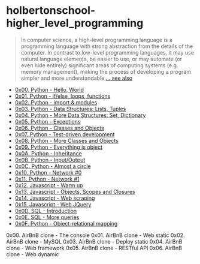 # holbertonschool-higher_level_programming

> In computer science, a high-level programming language is a programming language with strong abstraction from the details of the computer. In contrast to low-level programming languages, it may use natural language elements, be easier to use, or may automate (or even hide entirely) significant areas of computing systems (e.g. memory management), making the process of developing a program simpler and more understandable [... see also](https://en.wikipedia.org/wiki/High-level_programming_language)

* [0x00. Python - Hello, World](https://github.com/nildiert/holbertonschool-higher_level_programming/tree/master/0x00-python-hello_world)
* [0x01. Python - if/else, loops, functions](https://github.com/nildiert/holbertonschool-higher_level_programming/tree/master/0x01-python-if_else_loops_functions)
* [0x02. Python - import & modules](https://github.com/nildiert/holbertonschool-higher_level_programming/tree/master/0x02-python-import_modules)
* [0x03. Python - Data Structures: Lists, Tuples](https://github.com/nildiert/holbertonschool-higher_level_programming/tree/master/0x03-python-data_structures)
* [0x04. Python - More Data Structures: Set, Dictionary](https://github.com/nildiert/holbertonschool-higher_level_programming/tree/master/0x04-python-more_data_structures)
* [0x05. Python - Exceptions](https://github.com/nildiert/holbertonschool-higher_level_programming/tree/master/0x05-python-exceptions)
* [0x06. Python - Classes and Objects](https://github.com/nildiert/holbertonschool-higher_level_programming/tree/master/0x06-python-classes)
* [0x07. Python - Test-driven development](https://github.com/nildiert/holbertonschool-higher_level_programming/tree/master/0x07-python-test_driven_development)
* [0x08. Python - More Classes and Objects](https://github.com/nildiert/holbertonschool-higher_level_programming/tree/master/0x08-python-more_classes)
* [0x09. Python - Everything is object](https://github.com/nildiert/holbertonschool-higher_level_programming/tree/master/0x09-python-everything_is_object)
* [0x0A. Python - Inheritance](https://github.com/nildiert/holbertonschool-higher_level_programming/tree/master/0x0A-python-inheritance)
* [0x0B. Python - Input/Output](https://github.com/nildiert/holbertonschool-higher_level_programming/tree/master/0x0B-python-input_output)
* [0x0C. Python - Almost a circle](https://github.com/nildiert/holbertonschool-higher_level_programming/tree/master/0x0C-python-almost_a_circle)
* [0x10. Python - Network #0](https://github.com/nildiert/holbertonschool-higher_level_programming/tree/master/0x10-python-network_0)
* [0x11. Python - Network #1](https://github.com/nildiert/holbertonschool-higher_level_programming/tree/master/0x11-python-network_1)
* [0x12. Javascript - Warm up](https://github.com/nildiert/holbertonschool-higher_level_programming/tree/master/0x12-javascript-warm_up)
* [0x13. Javascript - Objects, Scopes and Closures](https://github.com/nildiert/holbertonschool-higher_level_programming/tree/master/0x13-javascript_objects_scopes_closures)
* [0x14. Javascript - Web scraping](https://github.com/nildiert/holbertonschool-higher_level_programming/tree/master/0x14-javascript-web_scraping)
* [0x15. Javascript - Web JQuery](https://github.com/nildiert/holbertonschool-higher_level_programming/tree/master/0x15-javascript-web_jquery)
* [0x0D. SQL - Introduction](https://github.com/nildiert/holbertonschool-higher_level_programming/tree/master/0x0D-SQL_introduction)
* [0x0E. SQL - More queries](https://github.com/nildiert/holbertonschool-higher_level_programming/tree/master/0x0E-SQL_more_queries)
* [0x0F. Python - Object-relational mapping](https://github.com/nildiert/holbertonschool-higher_level_programming/tree/master/0x0F-python-object_relational_mapping)



0x00. AirBnB clone - The console
0x01. AirBnB clone - Web static
0x02. AirBnB clone - MySQL
0x03. AirBnB clone - Deploy static
0x04. AirBnB clone - Web framework
0x05. AirBnB clone - RESTful API
0x06. AirBnB clone - Web dynamic
